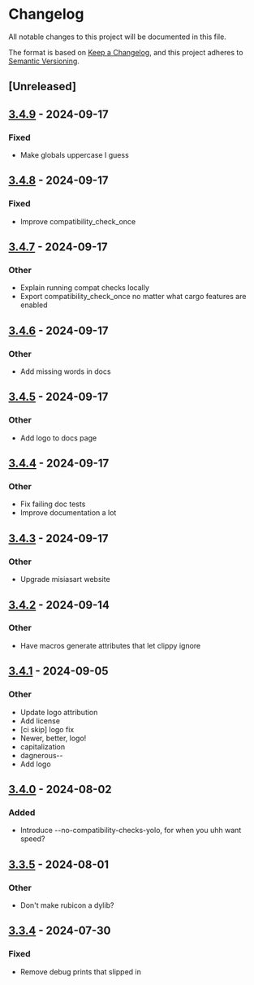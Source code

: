# Changelog
All notable changes to this project will be documented in this file.

The format is based on [Keep a Changelog](https://keepachangelog.com/en/1.0.0/),
and this project adheres to [Semantic Versioning](https://semver.org/spec/v2.0.0.html).

## [Unreleased]

## [3.4.9](https://github.com/bearcove/rubicon/compare/v3.4.8...v3.4.9) - 2024-09-17

### Fixed

- Make globals uppercase I guess

## [3.4.8](https://github.com/bearcove/rubicon/compare/v3.4.7...v3.4.8) - 2024-09-17

### Fixed

- Improve compatibility_check_once

## [3.4.7](https://github.com/bearcove/rubicon/compare/v3.4.6...v3.4.7) - 2024-09-17

### Other

- Explain running compat checks locally
- Export compatibility_check_once no matter what cargo features are enabled

## [3.4.6](https://github.com/bearcove/rubicon/compare/v3.4.5...v3.4.6) - 2024-09-17

### Other

- Add missing words in docs

## [3.4.5](https://github.com/bearcove/rubicon/compare/v3.4.4...v3.4.5) - 2024-09-17

### Other

- Add logo to docs page

## [3.4.4](https://github.com/bearcove/rubicon/compare/v3.4.3...v3.4.4) - 2024-09-17

### Other

- Fix failing doc tests
- Improve documentation a lot

## [3.4.3](https://github.com/bearcove/rubicon/compare/v3.4.2...v3.4.3) - 2024-09-17

### Other

- Upgrade misiasart website

## [3.4.2](https://github.com/bearcove/rubicon/compare/v3.4.1...v3.4.2) - 2024-09-14

### Other

- Have macros generate attributes that let clippy ignore

## [3.4.1](https://github.com/bearcove/rubicon/compare/v3.4.0...v3.4.1) - 2024-09-05

### Other
- Update logo attribution
- Add license
- [ci skip] logo fix
- Newer, better, logo!
- capitalization
- dagnerous--
- Add logo

## [3.4.0](https://github.com/bearcove/rubicon/compare/v3.3.5...v3.4.0) - 2024-08-02

### Added
- Introduce --no-compatibility-checks-yolo, for when you uhh want speed?

## [3.3.5](https://github.com/bearcove/rubicon/compare/v3.3.4...v3.3.5) - 2024-08-01

### Other
- Don't make rubicon a dylib?

## [3.3.4](https://github.com/bearcove/rubicon/compare/v3.3.3...v3.3.4) - 2024-07-30

### Fixed
- Remove debug prints that slipped in
